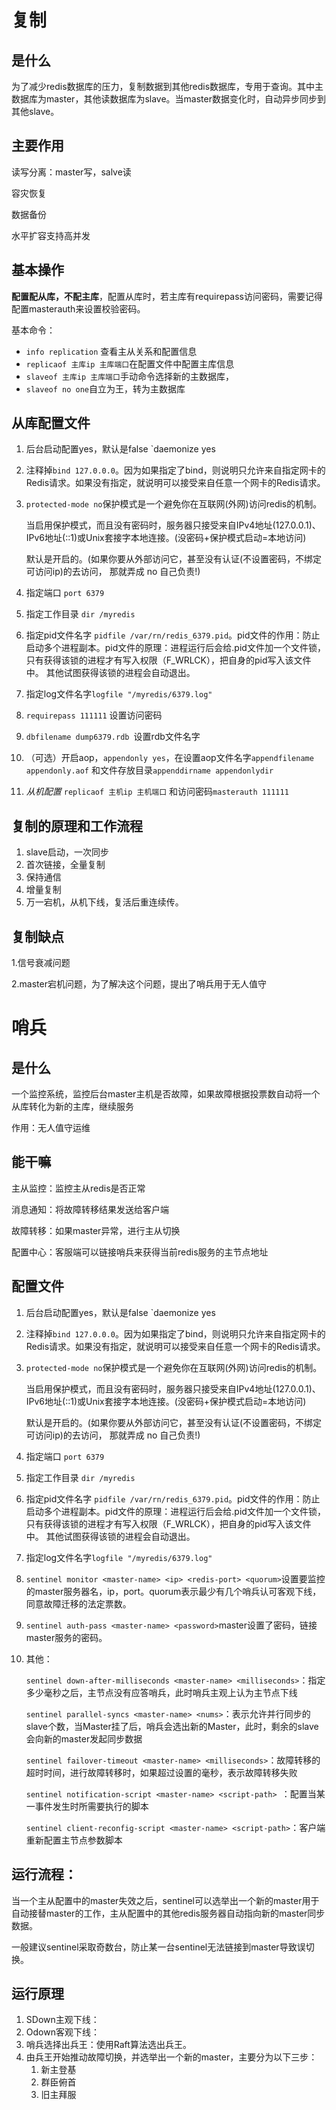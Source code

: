 # 复制

## 是什么

为了减少redis数据库的压力，复制数据到其他redis数据库，专用于查询。其中主数据库为master，其他读数据库为slave。当master数据变化时，自动异步同步到其他slave。

## 主要作用

读写分离：master写，salve读

容灾恢复

数据备份

水平扩容支持高并发



## 基本操作

**配置配从库，不配主库**，配置从库时，若主库有requirepass访问密码，需要记得配置masterauth来设置校验密码。

基本命令：

- `info replication` 查看主从关系和配置信息
- `replicaof 主库ip 主库端口`在配置文件中配置主库信息
- `slaveof 主库ip 主库端口`手动命令选择新的主数据库，
- `slaveof no one`自立为王，转为主数据库



## 从库配置文件

1. 后台启动配置yes，默认是false `daemonize yes

2. 注释掉`bind 127.0.0.0`。因为如果指定了bind，则说明只允许来自指定网卡的Redis请求。如果没有指定，就说明可以接受来自任意一个网卡的Redis请求。

3. `protected-mode no`保护模式是一个避免你在互联网(外网)访问redis的机制。

   当启用保护模式，而且没有密码时，服务器只接受来自IPv4地址(127.0.0.1)、IPv6地址(::1)或Unix套接字本地连接。(没密码+保护模式启动=本地访问)

   默认是开启的。(如果你要从外部访问它，甚至没有认证(不设置密码，不绑定可访问ip)的去访问， 那就弄成 no 自己负责!)

4. 指定端口 `port 6379`

5. 指定工作目录 `dir /myredis`

6. 指定pid文件名字 `pidfile /var/rn/redis_6379.pid`。pid文件的作用：防止启动多个进程副本。pid文件的原理：进程运行后会给.pid文件加一个文件锁，只有获得该锁的进程才有写入权限（F_WRLCK），把自身的pid写入该文件中。
   其他试图获得该锁的进程会自动退出。

7. 指定log文件名字`logfile "/myredis/6379.log"`

8. `requirepass 111111` 设置访问密码

9. `dbfilename dump6379.rdb `设置rdb文件名字

10. （可选）开启aop，`appendonly yes`，在设置aop文件名字`appendfilename appendonly.aof` 和文件存放目录`appenddirname appendonlydir`

11. *从机配置* `replicaof 主机ip 主机端口` 和访问密码`masterauth 111111`



## 复制的原理和工作流程

1. slave启动，一次同步
2. 首次链接，全量复制
3. 保持通信
4. 增量复制
5. 万一宕机，从机下线，复活后重连续传。



## 复制缺点

1.信号衰减问题

2.master宕机问题，为了解决这个问题，提出了哨兵用于无人值守



# 哨兵

## 是什么

一个监控系统，监控后台master主机是否故障，如果故障根据投票数自动将一个从库转化为新的主库，继续服务

作用：无人值守运维

## 能干嘛

主从监控：监控主从redis是否正常

消息通知：将故障转移结果发送给客户端

故障转移：如果master异常，进行主从切换

配置中心：客服端可以链接哨兵来获得当前redis服务的主节点地址



## 配置文件

1. 后台启动配置yes，默认是false `daemonize yes

2. 注释掉`bind 127.0.0.0`。因为如果指定了bind，则说明只允许来自指定网卡的Redis请求。如果没有指定，就说明可以接受来自任意一个网卡的Redis请求。

3. `protected-mode no`保护模式是一个避免你在互联网(外网)访问redis的机制。

   当启用保护模式，而且没有密码时，服务器只接受来自IPv4地址(127.0.0.1)、IPv6地址(::1)或Unix套接字本地连接。(没密码+保护模式启动=本地访问)

   默认是开启的。(如果你要从外部访问它，甚至没有认证(不设置密码，不绑定可访问ip)的去访问， 那就弄成 no 自己负责!)

4. 指定端口 `port 6379`

5. 指定工作目录 `dir /myredis`

6. 指定pid文件名字 `pidfile /var/rn/redis_6379.pid`。pid文件的作用：防止启动多个进程副本。pid文件的原理：进程运行后会给.pid文件加一个文件锁，只有获得该锁的进程才有写入权限（F_WRLCK），把自身的pid写入该文件中。
   其他试图获得该锁的进程会自动退出。

7. 指定log文件名字`logfile "/myredis/6379.log"`

8. `sentinel monitor <master-name> <ip> <redis-port> <quorum>`设置要监控的master服务器名，ip，port。quorum表示最少有几个哨兵认可客观下线，同意故障迁移的法定票数。

9. `sentinel auth-pass <master-name> <password>`master设置了密码，链接master服务的密码。

10. 其他：

    `sentinel down-after-milliseconds <master-name> <milliseconds>`：指定多少毫秒之后，主节点没有应答哨兵，此时哨兵主观上认为主节点下线

    `sentinel parallel-syncs <master-name> <nums>`：表示允许并行同步的slave个数，当Master挂了后，哨兵会选出新的Master，此时，剩余的slave会向新的master发起同步数据

    `sentinel failover-timeout <master-name> <milliseconds>`：故障转移的超时时间，进行故障转移时，如果超过设置的毫秒，表示故障转移失败

    `sentinel notification-script <master-name> <script-path> `：配置当某一事件发生时所需要执行的脚本

    `sentinel client-reconfig-script <master-name> <script-path>`：客户端重新配置主节点参数脚本



## 运行流程：

当一个主从配置中的master失效之后，sentinel可以选举出一个新的master用于自动接替master的工作，主从配置中的其他redis服务器自动指向新的master同步数据。

一般建议sentinel采取奇数台，防止某一台sentinel无法链接到master导致误切换。



## 运行原理

1. SDown主观下线：
2. Odown客观下线：
3. 哨兵选择出兵王：使用Raft算法选出兵王。
4. 由兵王开始推动故障切换，并选举出一个新的master，主要分为以下三步：
   1. 新主登基
   2. 群臣俯首
   3. 旧主拜服


